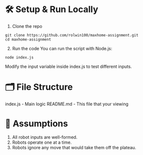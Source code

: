 # 🛠️ Setup & Run Locally

1. Clone the repo

```
git clone https://github.com/rolwin100/maxhome-assignment.git
cd maxhome-assignment
```

2. Run the code
You can run the script with Node.js:

```
node index.js
```
Modify the input variable inside index.js to test different inputs.

# 🗂️ File Structure

index.js - Main logic
README.md - This file that your viewing

# 📌 Assumptions

1. All robot inputs are well-formed.
2. Robots operate one at a time.
3. Robots ignore any move that would take them off the plateau.
